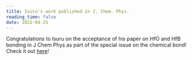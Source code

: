 ```yaml
---
title: Isuru's work published in J. Chem. Phys.
reading_time: false
date: 2022-04-25
---
```


Congratulations to Isuru on the acceptance of his paper on HfO and HfB bonding in J Chem Phys as part of the special issue on the chemical bond! Check it out [here](https://aip.scitation.org/doi/10.1063/5.0090128)!

<!--more-->
